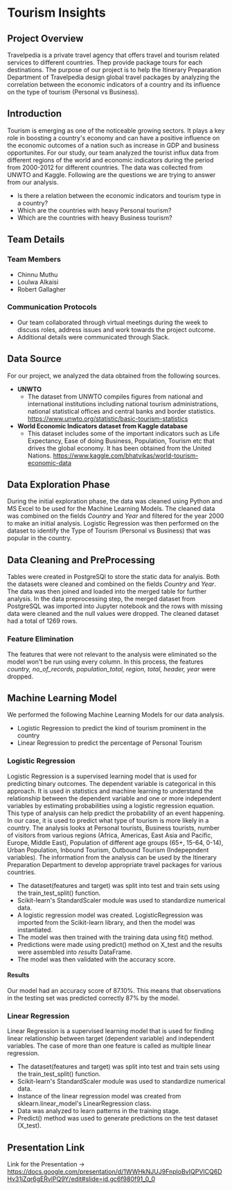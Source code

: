 # Tourism Insights
## Project Overview
Travelpedia is a private travel agency that offers travel and tourism related services to different countries. Thep provide package tours for each destinations. The purpose of our project is to help the Itinerary Preparation Department of Travelpedia design global travel packages by analyzing the correlation between the economic indicators of a country and its influence on the type of tourism (Personal vs Business).

## Introduction
Tourism is emerging as one of the noticeable growing sectors. It plays a key role in boosting a country's economy and can have a positive influence on the economic outcomes of a nation such as increase in GDP and business opportunites. For our study, our team analyzed the tourist influx data from different regions of the world and economic indicators during the period from 2000-2012 for different countries. The data was collected from UNWTO and Kaggle. Following are the questions we are trying to answer from our analysis.

- Is there a relation between the economic indicators and tourism type in a country?
- Which are the countries with heavy Personal tourism?
- Which are the countries with heavy Business tourism?

## Team Details
### Team Members
- Chinnu Muthu
- Loulwa Alkaisi
- Robert Gallagher

### Communication Protocols
- Our team collaborated  through virtual meetings during the week to discuss roles, address issues and work towards the project outcome.
- Additional details were communicated through Slack.

## Data Source
For our project, we analyzed the data obtained from the following sources.
- **UNWTO**
    - The dataset from UNWTO compiles figures from national and international institutions including national tourism administrations, national statistical offices and central          banks and border statistics. 
      https://www.unwto.org/statistic/basic-tourism-statistics
- **World Economic Indicators dataset from Kaggle database**
    - This dataset includes some of the important indicators such as Life Expectancy, Ease of doing Business, Population, Tourism etc that drives the global economy. It has been       obtained from the United Nations. 
      https://www.kaggle.com/bhatvikas/world-tourism-economic-data
    
## Data Exploration Phase
During the initial exploration phase, the data was cleaned using Python and MS Excel to be used for the Machine Learning Models. The cleaned data was combined on the fields *Country* and *Year* and filtered for the year 2000 to make an initial analysis. Logistic Regression was then performed on the dataset to identify the Type of Tourism (Personal vs Business) that was popular in the country.

## Data Cleaning and PreProcessing
Tables were created in PostgreSQl to store the static data for analyis. Both the datasets were cleaned and combined on the fields *Country* and *Year*. The data was then joined and loaded into the merged table for further analysis.
In the data preprocessing step, the merged dataset from PostgreSQL was imported into Jupyter notebook and the rows with missing data were cleaned and the null values were dropped. The cleaned dataset had a total of 1269 rows.

### Feature Elimination
The features that were not relevant to the analysis were eliminated so the model won't be run using every column. In this process, the features *country, no_of_records, population_total, region, total, header, year* were dropped.

## Machine Learning Model
We performed the following Machine Learning Models for our data analysis.
- Logistic Regression to predict the kind of tourism prominent in the country
- Linear Regression to predict the percentage of Personal Tourism

### Logistic Regression
Logistic Regression is a supervised learning model that is used for predicting binary outcomes. The dependent variable is categorical in this approach. It is used in statistics and machine learning to understand the relationship between the dependent variable and one or more independent variables by estimating probabilities using a logistic regression equation. This type of analysis can help predict the probability of an event happening. In our case, it is used to predict what type of tourism is more likely in a country. The analysis looks at Personal tourists, Business tourists, number of visitors from various regions (Africa, Americas, East Asia and Pacific, Europe, Middle East), Population of different age groups (65+, 15-64, 0-14), Urban Population, Inbound Tourism, Outbound Tourism (Indepepndent variables).
The information from the analysis can be used by the Itinerary Preparation Department to develop appropriate travel packages for various countries.

- The dataset(features and target) was split into test and train sets using the train_test_split() function.
- Scikit-learn's StandardScaler module was used to standardize numerical data.
- A logistic regression model was created. LogisticRegression was imported from the Scikit-learn library, and then the model was instantiated. 
- The model was then trained with the training data using fit() method.
- Predictions were made using predict() method on X_test and the results were assembled into  *results* DataFrame.
- The model was then validated with the accuracy score. 

#### Results
Our model had an accuracy score of 87.10%. This means that  observations in the testing set was predicted correctly 87% by the model. 

### Linear Regression
Linear Regression is a supervised learning model that is used for finding linear relationship between target (dependent variable) and independent variables. The case of more than one feature is called as multiple linear regression.

- The dataset(features and target) was split into test and train sets using the train_test_split() function.
- Scikit-learn's StandardScaler module was used to standardize numerical data.
- Instance of the linear regression model was created from sklearn.linear_model's LinearRegression class.
- Data was analyzed to learn patterns in the training stage.
- Predict() method was used to generate predictions on the test dataset (X_test).

## Presentation Link
Link for the Presentation -> https://docs.google.com/presentation/d/1WWHkNJUJ9FnploBvIQPVICQ6DHv31jZqr6gERvlPQ9Y/edit#slide=id.gc6f980f91_0_0


